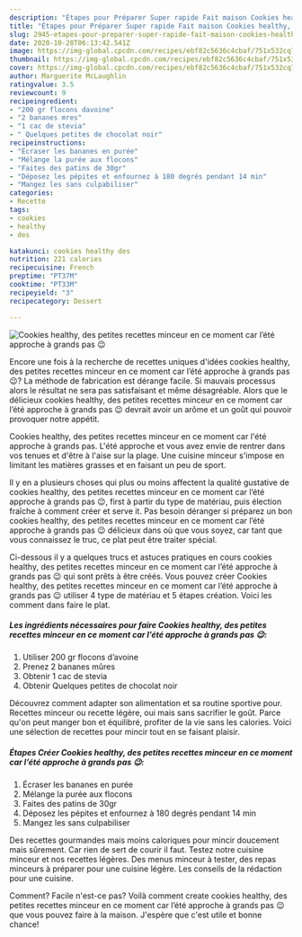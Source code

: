 ```yaml
---
description: "Étapes pour Préparer Super rapide Fait maison Cookies healthy, des petites recettes minceur en ce moment car l’été approche à grands pas 😉"
title: "Étapes pour Préparer Super rapide Fait maison Cookies healthy, des petites recettes minceur en ce moment car l’été approche à grands pas 😉"
slug: 2945-etapes-pour-preparer-super-rapide-fait-maison-cookies-healthy-des-petites-recettes-minceur-en-ce-moment-car-lete-approche-a-grands-pas
date: 2020-10-28T06:13:42.541Z
image: https://img-global.cpcdn.com/recipes/ebf82c5636c4cbaf/751x532cq70/cookies-healthy-des-petites-recettes-minceur-en-ce-moment-car-lete-approche-a-grands-pas-😉-photo-principale-de-la-recette.jpg
thumbnail: https://img-global.cpcdn.com/recipes/ebf82c5636c4cbaf/751x532cq70/cookies-healthy-des-petites-recettes-minceur-en-ce-moment-car-lete-approche-a-grands-pas-😉-photo-principale-de-la-recette.jpg
cover: https://img-global.cpcdn.com/recipes/ebf82c5636c4cbaf/751x532cq70/cookies-healthy-des-petites-recettes-minceur-en-ce-moment-car-lete-approche-a-grands-pas-😉-photo-principale-de-la-recette.jpg
author: Marguerite McLaughlin
ratingvalue: 3.5
reviewcount: 9
recipeingredient:
- "200 gr flocons davoine"
- "2 bananes mres"
- "1 cac de stevia"
- " Quelques petites de chocolat noir"
recipeinstructions:
- "Écraser les bananes en purée"
- "Mélange la purée aux flocons"
- "Faites des patins de 30gr"
- "Déposez les pépites et enfournez à 180 degrés pendant 14 min"
- "Mangez les sans culpabiliser"
categories:
- Recette
tags:
- cookies
- healthy
- des

katakunci: cookies healthy des 
nutrition: 221 calories
recipecuisine: French
preptime: "PT37M"
cooktime: "PT33M"
recipeyield: "3"
recipecategory: Dessert

---
```



![Cookies healthy, des petites recettes minceur en ce moment car l’été approche à grands pas 😉](https://img-global.cpcdn.com/recipes/ebf82c5636c4cbaf/751x532cq70/cookies-healthy-des-petites-recettes-minceur-en-ce-moment-car-lete-approche-a-grands-pas-😉-photo-principale-de-la-recette.jpg)

Encore une fois à la recherche de recettes uniques d'idées cookies healthy, des petites recettes minceur en ce moment car l’été approche à grands pas 😉? La méthode de fabrication est dérange facile. Si mauvais processus alors le résultat ne sera pas satisfaisant et même désagréable. Alors que le délicieux cookies healthy, des petites recettes minceur en ce moment car l’été approche à grands pas 😉 devrait avoir un arôme et un goût qui pouvoir provoquer notre appétit.

Cookies healthy, des petites recettes minceur en ce moment car l&#39;été approche à grands pas. L&#39;été approche et vous avez envie de rentrer dans vos tenues et d&#39;être à l&#39;aise sur la plage. Une cuisine minceur s&#39;impose en limitant les matières grasses et en faisant un peu de sport.

Il y en a plusieurs choses qui plus ou moins affectent la qualité gustative de cookies healthy, des petites recettes minceur en ce moment car l’été approche à grands pas 😉, first à partir du type de matériau, puis élection fraîche à comment créer et serve it. Pas besoin déranger si préparez un bon cookies healthy, des petites recettes minceur en ce moment car l’été approche à grands pas 😉 délicieux dans où que vous soyez, car tant que vous connaissez le truc, ce plat peut être traiter spécial.


Ci-dessous il y a quelques trucs et astuces pratiques en cours cookies healthy, des petites recettes minceur en ce moment car l’été approche à grands pas 😉 qui sont prêts à être créés. Vous pouvez créer Cookies healthy, des petites recettes minceur en ce moment car l’été approche à grands pas 😉 utiliser 4 type de matériau et 5 étapes création. Voici les comment dans faire le plat.

<!--inarticleads1-->

##### Les ingrédients nécessaires pour faire Cookies healthy, des petites recettes minceur en ce moment car l’été approche à grands pas 😉:

1. Utiliser 200 gr flocons d’avoine
1. Prenez 2 bananes mûres
1. Obtenir 1 cac de stevia
1. Obtenir  Quelques petites de chocolat noir


Découvrez comment adapter son alimentation et sa routine sportive pour. Recettes minceur ou recette légère, oui mais sans sacrifier le goût. Parce qu&#39;on peut manger bon et équilibré, profiter de la vie sans les calories. Voici une sélection de recettes pour mincir tout en se faisant plaisir. 

<!--inarticleads2-->

##### Étapes Créer Cookies healthy, des petites recettes minceur en ce moment car l’été approche à grands pas 😉:

1. Écraser les bananes en purée
1. Mélange la purée aux flocons
1. Faites des patins de 30gr
1. Déposez les pépites et enfournez à 180 degrés pendant 14 min
1. Mangez les sans culpabiliser


Des recettes gourmandes mais moins caloriques pour mincir doucement mais sûrement. Car rien de sert de courir il faut. Testez notre cuisine minceur et nos recettes légères. Des menus minceur à tester, des repas minceurs à préparer pour une cuisine légère. Les conseils de la rédaction pour une cuisine. 


Comment? Facile n'est-ce pas? Voilà comment create cookies healthy, des petites recettes minceur en ce moment car l’été approche à grands pas 😉 que vous pouvez faire à la maison. J'espère que c'est utile et bonne chance!
